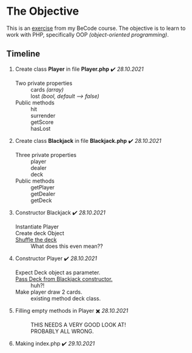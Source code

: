 # The Objective
This is an [exercise] from my BeCode course. The objective is to learn to work with PHP, specifically OOP *(object-oriented programming)*.

[exercise]: https://github.com/becodeorg/ANT-Lamarr-5.34/tree/main/2.The-Hill/php/4.oop-blackjackgame

## Timeline


1. Create class **Player** in file **Player.php** ✔️ *28.10.2021*
   <dl>
   <dt> Two private properties </dt>
        <dd> cards <em>(array)</em> <br>
        lost <em>(bool, default --> false)</em> </dd>
   <dt> Public methods</dt>
      <dd> hit <br> surrender <br> getScore <br> hasLost</dd>
   </dl>
2. Create class **Blackjack** in file **Blackjack.php** ✔️ *28.10.2021*
   <dl>
   <dt>Three private properties</dt>
      <dd>player <br> dealer <br> deck</dd>
   <dt>Public methods</dt>
      <dd>getPlayer <br> getDealer <br> getDeck</dd>
  </dl>

3. Constructor Blackjack ✔️ *28.10.2021*
   <dl>
   <dt>Instantiate Player</dt>
   <dt>Create deck Object</dt>
   <dt style="text-decoration: underline">Shuffle the deck</dt>
      <dd>What does this even mean??</dd>
   </dl>

4. Constructor Player ✔️ *28.10.2021*
   <dl>
   <dt>Expect Deck object as parameter.</dt>
   <dt style="text-decoration: underline">Pass Deck from Blackjack constructor.</dt>
      <dd>huh?!</dd>
   <dt>Make player draw 2 cards.</dt>
      <dd>existing method deck class.</dd>
   </dl>

5. Filling empty methods in Player ✖️ *28.10.2021*
   <dl>
   <dd>THIS NEEDS A VERY GOOD LOOK AT! <br> PROBABLY ALL WRONG.</dd>
   </dl>

6. Making index.php ✔️ *29.10.2021*